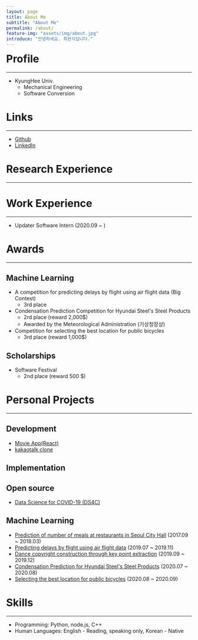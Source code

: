 ```yaml
---
layout: page
title: About Me
subtitle: "About Me"
permalink: /about/
feature-img: "assets/img/about.jpg"
introduce: "안녕하세요. 최완식입니다."
---
```


<h1 style="margin-top:0;">Profile</h1>

---

- KyungHee Univ.
  - Mechanical Engineering
  - Software Conversion

# Links

---

- [Github](<[wansook0316](https://github.com/wansook0316)>)
- [LinkedIn](https://www.linkedin.com/in/wansik-choi-b065881aa/)

# Research Experience

---

# Work Experience

---

- Updater
  Software Intern (2020.09 ~ )

# Awards

---

## Machine Learning

- A competition for predicting delays by flight using air flight data (Big Contest)
  - 3rd place
- Condensation Prediction Competition for Hyundai Steel's Steel Products
  - 2rd place (reward 2,000\$)
  - Awarded by the Meteorological Administration (기상청장상)
- Competition for selecting the best location for public bicycles
  - 3rd place (reward 1,000\$)

## Scholarships

- Software Festival
  - 2nd place (reward 500 \$)

# Personal Projects

---

## Development

- [Movie App(React)](https://wansook0316.github.io/movie_app_react/)
- [kakaotalk clone](https://wansook0316.github.io/kakaotalkClone/chat.html)

## Implementation

## Open source

- [Data Science for COVID-19 (DS4C)](https://www.kaggle.com/kimjihoo/coronavirusdataset)

## Machine Learning

- [Prediction of number of meals at restaurants in Seoul City Hall](https://wansook0316.github.io/cv/projects/2018/08/01/%EC%84%9C%EC%9A%B8%EC%8B%9C%EC%B2%AD-%EC%8B%9D%EC%88%98%EC%9D%B8%EC%9B%90-%EC%98%88%EC%B8%A1-%ED%94%84%EB%A1%9C%EC%A0%9D%ED%8A%B8.html) (2017.09 ~ 2018.03)
- [Predicting delays by flight using air flight data](https://wansook0316.github.io/cv/projects/2019/11/01/%ED%95%AD%EA%B3%B5-%EC%A7%80%EC%97%B0-%EC%98%88%EC%B8%A1-%ED%94%84%EB%A1%9C%EC%A0%9D%ED%8A%B8.html) (2019.07 ~ 2019.11)
- [Dance copyright construction through key point extraction](https://wansook0316.github.io/cv/projects/2019/12/01/%EC%B6%A4-%EC%A0%80%EC%9E%91%EA%B6%8C-%EC%A0%9C%EC%9E%91-%ED%94%84%EB%A1%9C%EC%A0%9D%ED%8A%B8.html) (2019.09 ~ 2019.12)
- [Condensation Prediction for Hyundai Steel's Steel Products](https://wansook0316.github.io/cv/projects/2020/07/01/%EA%B2%B0%EB%A1%9C-%EB%B0%9C%EC%83%9D-%EC%98%88%EC%B8%A1-%ED%94%84%EB%A1%9C%EC%A0%9D%ED%8A%B8.html) (2020.07 ~ 2020.08)
- [Selecting the best location for public bicycles](https://wansook0316.github.io/cv/projects/2020/09/11/%EA%B3%A0%EC%96%91%EC%8B%9C-%EA%B3%B5%EA%B3%B5%EC%9E%90%EC%A0%84%EA%B1%B0-%EC%B5%9C%EC%A0%81-%EC%9E%85%EC%A7%80-%EC%84%A0%EC%A0%95-%ED%94%84%EB%A1%9C%EC%A0%9D%ED%8A%B8-01-%EC%A0%84%EC%B2%98%EB%A6%AC.html) (2020.08 ~ 2020.09)

# Skills

---

- Programming: Python, node.js, C++
- Human Languages: English - Reading, speaking only, Korean - Native

<!--
<center><img width="250" alt="스크린샷 2019-03-18 오후 2 33 47" src="https://user-images.githubusercontent.com/37871541/54512897-0ee19700-4999-11e9-9731-563e68df3340.png" style="display: block;"></center>

<center style="margin-top: 2em; margin-bottom:1em;">게으르게 살기 위해 지금 부지런히 사는 반항아.</center>

<center style="margin-bottom: 3em; margin-top: 0em;">제대로 된 Data Scientist가 되고 싶은 개발자.</center>

<center style="margin: 1em;">개발, 수학, 데이터 공부를 좋아합니다.</center>

<center style="margin: 2em; line-height: 2em;">공부를 하는 도중에, 기억력이 좋지 않아(...😔) 조금만 지나면 까먹는 짓을 많이 했습니다. 그러던 도중, 남에게 가르쳐 준다는 생각으로 내 생각을 정리하면 어떨까.. 오픈 소스를 만들만한 실력은 되지 않지만 수학적으로 필요한 것들을 제공해 줄 수 있지 않을까 하는 생각에 만들었어요.</center>



<center style="margin: 2em; line-height: 2em;">이전 블로그에서 이전하면서, 좀 더 양질의 글을 쓰고, 개발 지향적인 블로그를 운영하기 위해 Github Pages로 이전했습니다. 앞으로는 틈틈히 공부했던 Html, Css, js 개념을 기반으로 예쁘게 꾸미는 블로그를 만들려 합니다.</center>




 -->
